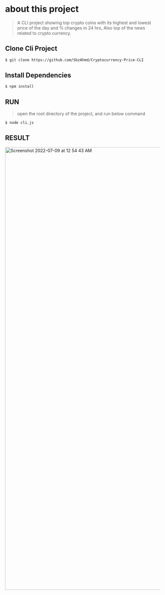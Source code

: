 # about this project

> A CLI project showing top crypto coins with its highest and lowest price of the day and % changes in 24 hrs, 
> Also top of the news related to crypto currency.


## Clone Cli Project

```bash
$ git clone https://github.com/SbzAhmd/Cryptocurrency-Price-CLI
```

## Install Dependencies

```bash
$ npm install
```


## RUN
> open the root directory of the project, 
> and run below command 
```bash
$ node cli.js
```

## RESULT
<img width="1440" alt="Screenshot 2022-07-09 at 12 54 43 AM" src="https://user-images.githubusercontent.com/76791320/178058308-f2b5a6ab-25f7-4f79-b200-6c335ebf699c.png">



